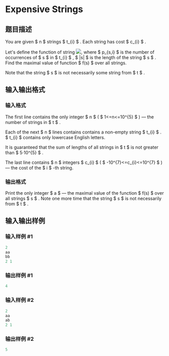 # Expensive Strings

## 题目描述

You are given $ n $ strings $ t_{i} $ . Each string has cost $ c_{i} $ .

Let's define the function of string ![](https://cdn.luogu.com.cn/upload/vjudge_pic/CF616F/a2be2e6a84d9d8ad3e2e42357554f4328caffa73.png), where $ p_{s,i} $ is the number of occurrences of $ s $ in $ t_{i} $ , $ |s| $ is the length of the string $ s $ . Find the maximal value of function $ f(s) $ over all strings.

Note that the string $ s $ is not necessarily some string from $ t $ .

## 输入输出格式

### 输入格式

The first line contains the only integer $ n $ ( $ 1<=n<=10^{5} $ ) — the number of strings in $ t $ .

Each of the next $ n $ lines contains contains a non-empty string $ t_{i} $ . $ t_{i} $ contains only lowercase English letters.

It is guaranteed that the sum of lengths of all strings in $ t $ is not greater than $ 5·10^{5} $ .

The last line contains $ n $ integers $ c_{i} $ ( $ -10^{7}<=c_{i}<=10^{7} $ ) — the cost of the $ i $ -th string.

### 输出格式

Print the only integer $ a $ — the maximal value of the function $ f(s) $ over all strings $ s $ . Note one more time that the string $ s $ is not necessarily from $ t $ .

## 输入输出样例

### 输入样例 #1

```cpp
2
aa
bb
2 1

```
### 输出样例 #1

```cpp
4

```
### 输入样例 #2

```cpp
2
aa
ab
2 1

```
### 输出样例 #2

```cpp
5

```
